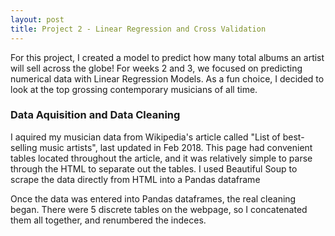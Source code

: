 ```yaml
---
layout: post
title: Project 2 - Linear Regression and Cross Validation
---
```


For this project, I created a model to predict how many total albums an artist will sell across the globe! For weeks 2 and 3, we focused on predicting numerical data with Linear Regression Models. As a fun choice, I decided to look at the top grossing contemporary musicians of all time. 

### Data Aquisition and Data Cleaning
I aquired my musician data from Wikipedia's article called "List of best-selling music artists", last updated in Feb 2018. This page had convenient tables located throughout the article, and it was relatively simple to parse through the HTML to separate out the tables. I used Beautiful Soup to scrape the data directly from HTML into a Pandas dataframe

<PHOTO of Wikipedia>
<PHOTO of first pandas dataframe>  
  
Once the data was entered into Pandas dataframes, the real cleaning began. There were 5 discrete tables on the webpage, so I concatenated them all together, and renumbered the indeces. 
